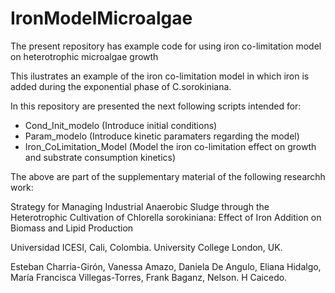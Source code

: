 # IronModelMicroalgae
The present repository has example code for using iron co-limitation model on heterotrophic microalgae growth

This ilustrates an example of the iron co-limitation model in which iron is added during the exponential phase of C.sorokiniana.

In this repository are presented the next following scripts intended for:

- Cond_Init_modelo (Introduce initial conditions)
- Param_modelo (Introduce kinetic paramaters regarding the model)
- Iron_CoLimitation_Model (Model the iron co-limitation effect on growth and substrate consumption kinetics)

The above are part of the supplementary material of the following researchh work:

Strategy for Managing Industrial Anaerobic Sludge through the Heterotrophic Cultivation of Chlorella sorokiniana: Effect of Iron Addition on Biomass and Lipid Production

Universidad ICESI, Cali, Colombia. 
University College London, UK.

Esteban Charria-Girón, Vanessa Amazo, Daniela De Angulo, Eliana Hidalgo, María Francisca Villegas-Torres, Frank Baganz, Nelson. H Caicedo.
